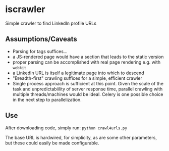 # iscrawler
Simple crawler to find LinkedIn profile URLs


## Assumptions/Caveats

* Parsing for <a> tags suffices...
 * a JS-rendered page would have a <noscript> section that leads to the static version
 * proper parsing can be accomplished with real page rendering e.g. with `webkit`
* a LinkedIn URL is itself a legitimate page into which to descend
* "Breadth-first" crawling suffices for a simple, efficient crawler
* Single process approach is sufficient at this point. 
  Given the scale of the task and unpredictabiility of 
  server response time, parallel crawling with multiple threads/machines 
  would be ideal. Celery is one possible choice in the next step to parallelization.
  
## Use

After downloading code, simply run:
`python crawl4urls.py`

The base URL is hardwired, for simplicity, as are some other parameters, but these could easily be made configurable.



